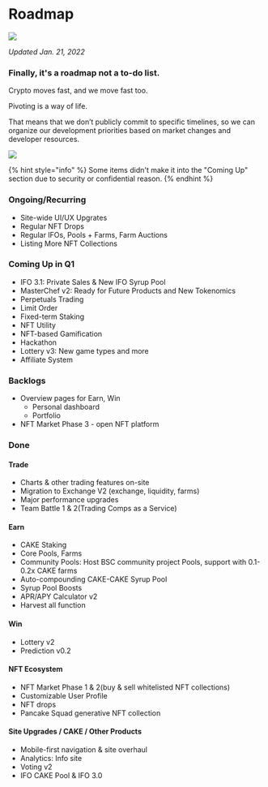 # Roadmap

![](https://1397868517-files.gitbook.io/\~/files/v0/b/gitbook-28427.appspot.com/o/assets%2F-MHREX7DHcljbY5IkjgJ%2F-MbKS2mFRDg91ZWCu1Fz%2F-MbKZINH3Atuv5bv2dPZ%2Fdocs%20masthead%20\(19\).png?alt=media\&token=a39e0778-1eab-43da-b421-195e3c54d70e)

_Updated Jan. 21, 2022_

### Finally, it's a roadmap not a to-do list.

Crypto moves fast, and we move fast too.

Pivoting is a way of life.

That means that we don’t publicly commit to specific timelines, so we can organize our development priorities based on market changes and developer resources.

![](https://1397868517-files.gitbook.io/\~/files/v0/b/gitbook-x-prod.appspot.com/o/spaces%2F-MHREX7DHcljbY5IkjgJ-1972196547%2Fuploads%2Fgit-blob-68081e1b88fbf4431029af20c6c93fc72277e6ed%2Froadmap.png?alt=media)

{% hint style="info" %}
Some items didn't make it into the "Coming Up" section due to security or confidential reason.
{% endhint %}



### Ongoing/Recurring

* Site-wide UI/UX Upgrates
* Regular NFT Drops
* Regular IFOs, Pools + Farms, Farm Auctions
* Listing More NFT Collections

### Coming Up in Q1

* IFO 3.1: Private Sales & New IFO Syrup Pool
* MasterChef v2: Ready for Future Products and New Tokenomics
* Perpetuals Trading
* Limit Order
* Fixed-term Staking
* NFT Utility
* NFT-based Gamification
* Hackathon
* Lottery v3: New game types and more
* Affiliate System

### Backlogs

* Overview pages for Earn, Win
  * Personal dashboard
  * Portfolio
* NFT Market Phase 3 - open NFT platform

### Done

#### Trade

* Charts & other trading features on-site
* Migration to Exchange V2 (exchange, liquidity, farms)
* Major performance upgrades
* Team Battle 1 & 2(Trading Comps as a Service)

#### Earn

* CAKE Staking
* Core Pools, Farms
* Community Pools: Host BSC community project Pools, support with 0.1-0.2x CAKE farms
* Auto-compounding CAKE-CAKE Syrup Pool
* Syrup Pool Boosts
* APR/APY Calculator v2
* Harvest all function

#### Win

* Lottery v2
* Prediction v0.2

#### NFT Ecosystem

* NFT Market Phase 1 & 2(buy & sell whitelisted NFT collections)
* Customizable User Profile
* NFT drops
* Pancake Squad generative NFT collection

#### Site Upgrades / CAKE / Other Products

* Mobile-first navigation & site overhaul
* Analytics: Info site
* Voting v2
* IFO CAKE Pool & IFO 3.0

